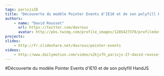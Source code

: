 ```yaml
---
tags: parisjs28
title: "Découverte du modèle Pointer Events d'IE10 et de son polyfill HandJS"
authors:
    - name: "David Rousset"
      url: https://twitter.com/davrous
      avatar: http://pbs.twimg.com/profile_images/1285427378/profiledavrous_bigger.jpg
projects:
slides:
    - http://fr.slideshare.net/davrous/pointer-events
videos:
    - http://www.dailymotion.com/video/x2kjvfh_parisjs-27-david-rousset-decouverte-du-modele-pointer-events-d-ie10-et-de-son-polyfill-handjs_webcam
---
```

#Découverte du modèle Pointer Events d'IE10 et de son polyfill HandJS
